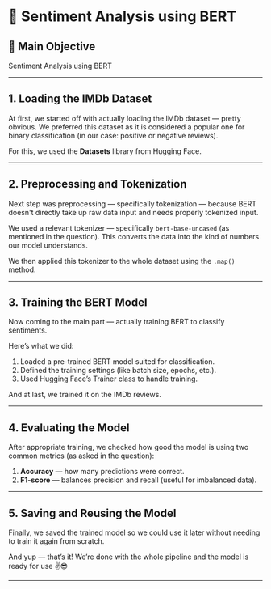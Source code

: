 # 📌 Sentiment Analysis using BERT

## 🎯 Main Objective
Sentiment Analysis using BERT

---

## 1. Loading the IMDb Dataset

At first, we started off with actually loading the IMDb dataset — pretty obvious. We preferred this dataset as it is considered a popular one for binary classification (in our case: positive or negative reviews).

For this, we used the **Datasets** library from Hugging Face.

---

## 2. Preprocessing and Tokenization

Next step was preprocessing — specifically tokenization — because BERT doesn't directly take up raw data input and needs properly tokenized input.

We used a relevant tokenizer — specifically `bert-base-uncased` (as mentioned in the question). This converts the data into the kind of numbers our model understands.

We then applied this tokenizer to the whole dataset using the `.map()` method.

---

## 3. Training the BERT Model

Now coming to the main part — actually training BERT to classify sentiments.

Here’s what we did:

1. Loaded a pre-trained BERT model suited for classification.  
2. Defined the training settings (like batch size, epochs, etc.).  
3. Used Hugging Face’s Trainer class to handle training.

And at last, we trained it on the IMDb reviews.

---

## 4. Evaluating the Model

After appropriate training, we checked how good the model is using two common metrics (as asked in the question):

1. **Accuracy** — how many predictions were correct.  
2. **F1-score** — balances precision and recall (useful for imbalanced data).

---

## 5. Saving and Reusing the Model

Finally, we saved the trained model so we could use it later without needing to train it again from scratch.

And yup — that’s it! We’re done with the whole pipeline and the model is ready for use ✌️😎

---
